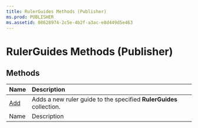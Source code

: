 ```yaml
---
title: RulerGuides Methods (Publisher)
ms.prod: PUBLISHER
ms.assetid: 08628974-2c5e-4b2f-a3ac-e8d449d5e463
---
```



# RulerGuides Methods (Publisher)

## Methods



|**Name**|**Description**|
|:-----|:-----|
| [Add](rulerguides-add-method-publisher.md)|Adds a new ruler guide to the specified  **RulerGuides** collection.|
|Name|Description|

